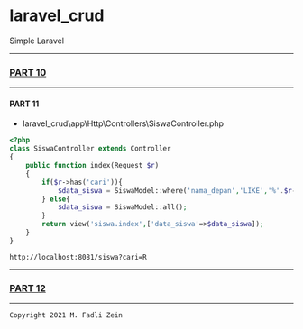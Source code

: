 # laravel_crud
 Simple Laravel

---
### [PART 10](https://github.com/gzeinnumer/laravel_crud/tree/part_10)
---

#### PART 11
* laravel_crud\app\Http\Controllers\SiswaController.php
```php
<?php
class SiswaController extends Controller
{
    public function index(Request $r)
    {
        if($r->has('cari')){
            $data_siswa = SiswaModel::where('nama_depan','LIKE','%'.$r->cari.'%')->get();
        } else{
            $data_siswa = SiswaModel::all();
        }
        return view('siswa.index',['data_siswa'=>$data_siswa]);
    }
}
```
```
http://localhost:8081/siswa?cari=R
```

---
### [PART 12](https://github.com/gzeinnumer/laravel_crud/tree/part_12)
---

```
Copyright 2021 M. Fadli Zein
```